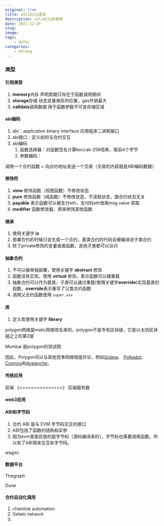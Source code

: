 ```yaml
---
original: true
title: solidity语法
description: solidity的使用
date: 2022-12-20
slug: 
image: 
tags:
    - defer
categories:
    - Golang
---
```




### 类型

#### 引用类型

1. **memory**内存  声明周期只存在于函数调用期间
2. **storage**存储 状态变量保存的位置，gas开销最大
3. **calldata**调用数据 用于函数参数不可变存储区域 



#### abi编码

1. abi：application binary interface 应用程序二进制接口
2. abi接口：定义如何与合约交互
3. abi编码
   1. 函数选择器：对函数签名计算keccak-256哈希，取前4个字节
   2. 参数编码：

调用一个合约函数 = 向合约地址发送一个交易（交易的内容就是ABI编码数据）



#### 修饰符

1. **view** 修饰函数（视图函数）不修改状态
2. **pure** 修饰函数（纯函数）不修改状态，不读取状态，跟合约状态无关
3. **payable** 表示函数可以被支付eth，支付的eth值用msg.value 获取
4. **modifier** 函数修改器，用来修饰其他函数



#### 继承

1. 使用关键字 **is** 
2. 部署合约的时候只会生成一个合约，基类合约的代码会被编译进子类合约
3. 除了private修饰的变量或者函数，其他子类都可以访问

#### 抽象合约

1. 不可以被单独部署，使用关键字 **abstract** 修饰
2. 函数没有实现，使用 **virtual** 修饰，表示函数可以被重载
3. 抽象合约可以作为基类，子类可以通过重载(使用关键字**override**)实现基类的函数，**override**表示重写了父类合约函数
4. 调用父合约函数使用 `super.xxx`

#### 库

1. 定义库使用关键字 **library**





polygon网络是matic网络改名来的，polygon不是专有区块链，它是以太坊区块链之上的第2层

Mumbai 是polygon的测试网



因此，Polygon可以与其他竞争网络相提并论，例如[Solana](https://www.kraken.com/zh-cn/prices/solana)、 [Polkadot](https://www.kraken.com/zh-cn/prices/polkadot)、[Cosmos](https://www.kraken.com/zh-cn/prices/cosmos)和[Avalanche](https://www.kraken.com/zh-cn/prices/avalanche)。





#### 传统应用

前端 《===============》 后端服务器



#### web3应用



#### ABI和字节码

1. 合约 ABI 是与 EVM 字节码交互的接口
2. ABI包括了函数的结构和实参
3. 因为evm里面存放的是字节码（源码编译来的），字节码也需要调用函数。所以有了ABI用来交互和字节码。



wagmi



#### 数据平台

Thegraph

Dune 





#### 合约自动化调用

1. chainlink automation
2. Gelato network
3. 

